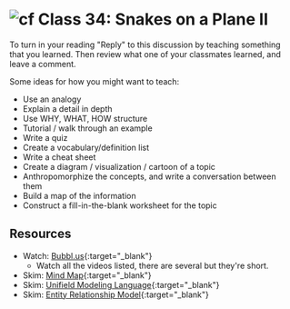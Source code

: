 # ![cf](http://i.imgur.com/7v5ASc8.png) Class 34: Snakes on a Plane II

To turn in your reading "Reply" to this discussion by teaching something that you learned. Then review what one of your classmates learned, and leave a comment.

Some ideas for how you might want to teach:
- Use an analogy
- Explain a detail in depth
- Use WHY, WHAT, HOW structure
- Tutorial / walk through an example
- Write a quiz
- Create a vocabulary/definition list
- Write a cheat sheet
- Create a diagram / visualization / cartoon of a topic
- Anthropomorphize the concepts, and write a conversation between them
- Build a map of the information
- Construct a fill-in-the-blank worksheet for the topic

## Resources
- Watch: [Bubbl.us](https://www.youtube.com/channel/UCNr9bae-fGnm3LONrqulnUQ/videos){:target="_blank"}
    - Watch all the videos listed, there are several but they're short.
- Skim: [Mind Map](https://en.wikipedia.org/wiki/Mind_map){:target="_blank"}
- Skim: [Unifield Modeling Language](https://en.wikipedia.org/wiki/Unified_Modeling_Language){:target="_blank"}
- Skim: [Entity Relationship Model](https://en.wikipedia.org/wiki/Entity%E2%80%93relationship_model){:target="_blank"}

<!-- - Read: [](){:target="_blank"} -->
<!-- - Watch: [](){:target="_blank"} -->
